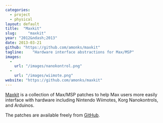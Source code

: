 ```yaml
---
categories:
  - project
  - physical
layout: default
title:  "Maxkit"
slug:     "maxkit"
year: "2012&ndash;2013"
date: 2013-03-21
github: "https://github.com/amonks/maxkit"
tagline:    "Hardware interface abstractions for Max/MSP"
images:
  -
    url: "/images/nanokontrol.png"
  -
    url: "/images/wiimote.png"
website: "https://github.com/amonks/maxkit"
---
```

<a href="https://github.com/amonks/maxkit">Maxkit</a> is a collection of Max/MSP patches to help Max users more easily interface with hardware including Nintendo Wiimotes, Korg Nanokontrols, and Arduinos.

The patches are available freely from <a href="https://github.com/amonks/maxkit">GitHub</a>.
